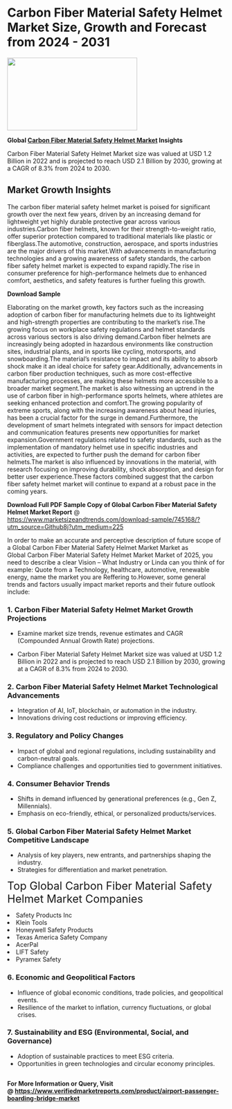 <H1>Carbon Fiber Material Safety Helmet Market Size, Growth and Forecast from 2024 - 2031</H1><img class="aligncenter size-medium wp-image-584254" src="https://thirdeyenews.in/wp-content/uploads/2024/09/Global-Market-Research-300x168.jpeg" alt="" width="300" height="168" /><p><strong>Global&nbsp;<a href="https://www.marketsizeandtrends.com/download-sample/745168/?utm_source=Github8j?utm_medium=225">Carbon Fiber Material Safety Helmet Market</a> Insights</strong></p><p>Carbon Fiber Material Safety Helmet Market size was valued at USD 1.2 Billion in 2022 and is projected to reach USD 2.1 Billion by 2030, growing at a CAGR of 8.3% from 2024 to 2030.</p><p><h2>Market Growth Insights</h2> <p>The carbon fiber material safety helmet market is poised for significant growth over the next few years, driven by an increasing demand for lightweight yet highly durable protective gear across various industries.Carbon fiber helmets, known for their strength-to-weight ratio, offer superior protection compared to traditional materials like plastic or fiberglass.The automotive, construction, aerospace, and sports industries are the major drivers of this market.With advancements in manufacturing technologies and a growing awareness of safety standards, the carbon fiber safety helmet market is expected to expand rapidly.The rise in consumer preference for high-performance helmets due to enhanced comfort, aesthetics, and safety features is further fueling this growth.</p> <p><strong>Download Sample</strong></p> <p>Elaborating on the market growth, key factors such as the increasing adoption of carbon fiber for manufacturing helmets due to its lightweight and high-strength properties are contributing to the market’s rise.The growing focus on workplace safety regulations and helmet standards across various sectors is also driving demand.Carbon fiber helmets are increasingly being adopted in hazardous environments like construction sites, industrial plants, and in sports like cycling, motorsports, and snowboarding.The material’s resistance to impact and its ability to absorb shock make it an ideal choice for safety gear.Additionally, advancements in carbon fiber production techniques, such as more cost-effective manufacturing processes, are making these helmets more accessible to a broader market segment.The market is also witnessing an uptrend in the use of carbon fiber in high-performance sports helmets, where athletes are seeking enhanced protection and comfort.The growing popularity of extreme sports, along with the increasing awareness about head injuries, has been a crucial factor for the surge in demand.Furthermore, the development of smart helmets integrated with sensors for impact detection and communication features presents new opportunities for market expansion.Government regulations related to safety standards, such as the implementation of mandatory helmet use in specific industries and activities, are expected to further push the demand for carbon fiber helmets.The market is also influenced by innovations in the material, with research focusing on improving durability, shock absorption, and design for better user experience.These factors combined suggest that the carbon fiber safety helmet market will continue to expand at a robust pace in the coming years.</p> <p><span class=""><strong>Download Full PDF Sample Copy of Global Carbon Fiber Material Safety Helmet Market Report</strong> @ <a href="https://www.marketsizeandtrends.com/download-sample/745168/?utm_source=Github8j?utm_medium=225" target="_blank">https://www.marketsizeandtrends.com/download-sample/745168/?utm_source=Github8j?utm_medium=225</a></span></p><p>In order to make an accurate and perceptive description of future scope of a Global&nbsp;Carbon Fiber Material Safety Helmet Market Market as Global&nbsp;Carbon Fiber Material Safety Helmet Market Market of 2025, you need to describe a clear Vision &ndash; What Industry or Linda can you think of for example: Quote from a Technology, healthcare, automotive, renewable energy, name the market you are Reffering to.However, some general trends and factors usually impact market reports and their future outlook include:</p><h3>1.&nbsp;<strong>Carbon Fiber Material Safety Helmet Market Growth Projections</strong></h3><ul><li>Examine market size trends, revenue estimates and CAGR (Compounded Annual Growth Rate) projections.</li><li><p>Carbon Fiber Material Safety Helmet Market size was valued at USD 1.2 Billion in 2022 and is projected to reach USD 2.1 Billion by 2030, growing at a CAGR of 8.3% from 2024 to 2030.</p></li></ul><h3>2.&nbsp;<strong>Carbon Fiber Material Safety Helmet Market Technological Advancements</strong></h3><ul><li>Integration of AI, IoT, blockchain, or automation in the industry.</li><li>Innovations driving cost reductions or improving efficiency.</li></ul><h3>3.&nbsp;<strong>Regulatory and Policy Changes</strong></h3><ul><li>Impact of global and regional regulations, including sustainability and carbon-neutral goals.</li><li>Compliance challenges and opportunities tied to government initiatives.</li></ul><h3>4.&nbsp;<strong>Consumer Behavior Trends</strong></h3><ul><li>Shifts in demand influenced by generational preferences (e.g., Gen Z, Millennials).</li><li>Emphasis on eco-friendly, ethical, or personalized products/services.</li></ul><h3>5.&nbsp;<strong>Global Carbon Fiber Material Safety Helmet Market Competitive Landscape</strong></h3><ul><li>Analysis of key players, new entrants, and partnerships shaping the industry.</li><li>Strategies for differentiation and market penetration.</li></ul><p data-pm-slice="1 1 []"><span style="color: inherit; font-family: inherit; font-size: 25px;">Top Global Carbon Fiber Material Safety Helmet Market Companies</span></p><div class="" data-test-id=""><p><li>Safety Products Inc</li><li> Klein Tools</li><li> Honeywell Safety Products</li><li> Texas America Safety Company</li><li> AcerPal</li><li> LIFT Safety</li><li> Pyramex Safety</li></p></div><h3>6.&nbsp;<strong>Economic and Geopolitical Factors</strong></h3><ul><li>Influence of global economic conditions, trade policies, and geopolitical events.</li><li>Resilience of the market to inflation, currency fluctuations, or global crises.</li></ul><h3>7.&nbsp;<strong>Sustainability and ESG (Environmental, Social, and Governance)</strong></h3><ul><li>Adoption of sustainable practices to meet ESG criteria.</li><li>Opportunities in green technologies and circular economy principles.</li></ul><h2><strong style="font-size: 14px;">For More Information or Query, Visit @&nbsp;</strong><a style="background-color: #ffffff; font-size: 14px;" href="https://www.marketsizeandtrends.com/report/carbon-fiber-material-safety-helmet-market/" target="_blank">https://www.verifiedmarketreports.com/product/airport-passenger-boarding-bridge-market</a></h2>